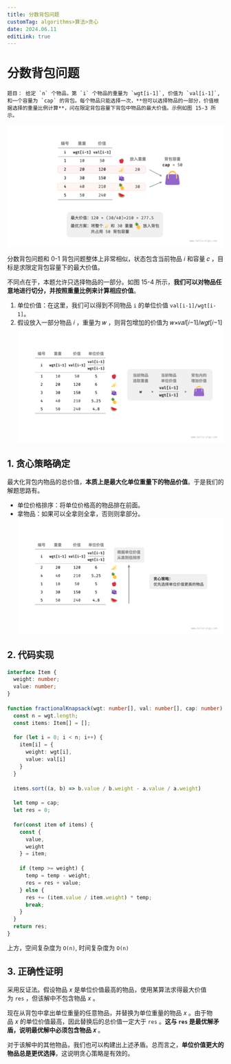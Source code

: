 ```yaml
---
title: 分数背包问题
customTag: algorithms>算法>贪心
date: 2024.06.11
editLink: true
---
```


# 分数背包问题

```
题目： 给定 `n` 个物品，第 `i` 个物品的重量为 `wgt[i-1]`, 价值为 `val[i-1]`, 和一个容量为 `cap` 的背包。每个物品只能选择一次，**但可以选择物品的一部分，价值根据选择的重量比例计算**，问在限定背包容量下背包中物品的最大价值。示例如图 15-3 所示。
```

![image.png](https://raw.githubusercontent.com/hua-bang/assert-store/master/20240611220617.png)

分数背包问题和 0-1 背包问题整体上非常相似，状态包含当前物品 𝑖 和容量 𝑐 ，目标是求限定背包容量下的最大价值。

不同点在于，本题允许只选择物品的一部分。如图 15-4 所示，**我们可以对物品任意地进行切分，并按照重量比例来计算相应价值**。

1. 单位价值：在这里，我们可以得到不同物品 `i` 的单位价值 `val[i-1]/wgt[i-1]`。
2. 假设放入一部分物品 𝑖 ，重量为 𝑤 ，则背包增加的价值为 𝑤×𝑣𝑎𝑙[𝑖−1]/𝑤𝑔𝑡[𝑖−1]
![image.png](https://raw.githubusercontent.com/hua-bang/assert-store/master/20240611220736.png)


## 1. 贪心策略确定

最大化背包内物品的总价值，**本质上是最大化单位重量下的物品价值**。于是我们的解题思路有。
- 单位价格排序：将单位价格高的物品排在前面。
- 拿物品：如果可以全拿则全拿，否则则拿部分。
![image.png](https://raw.githubusercontent.com/hua-bang/assert-store/master/20240611220948.png)

## 2. 代码实现

```ts
interface Item {
  weight: number;
  value: number;
}

function fractionalKnapsack(wgt: number[], val: number[], cap: number): number {
  const n = wgt.length;
  const items: Item[] = [];

  for (let i = 0; i < n; i++) {
    item[i] = {
      weight: wgt[i],
      value: val[i]
    }
  }

  items.sort((a, b) => b.value / b.weight - a.value / a.weight)

  let temp = cap;
  let res = 0;

  for(const item of items) {
    const {
      value,
      weight
    } = item;
    
    if (temp >= weight) {
      temp = temp - weight;
      res = res + value;
    } else {
      res += (item.value / item.weight) * temp;
      break;
    }
  }
  return res;
}
```

上方，空间复杂度为 `O(n)`, 时间复杂度为 `O(n)`


## 3. 正确性证明

采用反证法。假设物品 𝑥 是单位价值最高的物品，使用某算法求得最大价值为 `res` ，但该解中不包含物品 𝑥 。

现在从背包中拿出单位重量的任意物品，并替换为单位重量的物品 𝑥 。由于物品 𝑥 的单位价值最高，因此替换后的总价值一定大于 `res` 。**这与 `res` 是最优解矛盾，说明最优解中必须包含物品 𝑥** 。

对于该解中的其他物品，我们也可以构建出上述矛盾。总而言之，**单位价值更大的物品总是更优选择**，这说明贪心策略是有效的。